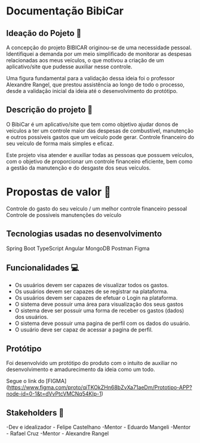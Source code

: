 # Documentação BibiCar 

## Ideação do Pojeto 🤯

A concepção do projeto BIBICAR originou-se de uma necessidade pessoal. Identifiquei a demanda por um meio simplificado de monitorar as despesas relacionadas aos meus veículos, o que motivou a criação de um aplicativo/site que pudesse auxiliar nesse controle.

Uma figura fundamental para a validação dessa ideia foi o professor Alexandre Rangel, que prestou assistência ao longo de todo o processo, desde a validação inicial da ideia até o desenvolvimento do protótipo.

## Descrição do projeto 🚗
O BibiCar é um aplicativo/site que tem como objetivo ajudar donos de veículos a ter um controle maior das despesas de combustível, manutenção e outros possíveis gastos que um veículo pode gerar.
Controle financeiro do seu veículo de forma mais simples e eficaz. 

Este projeto visa atender e auxiliar todas as pessoas que possuem veículos, com o objetivo de proporcionar um controle financeiro eficiente, bem como a gestão da manutenção e do desgaste dos seus veículos.

# Propostas de valor 💎

Controle do gasto do seu veículo / um melhor controle financeiro pessoal
Controle de possiveis manutenções do veículo


## Tecnologias usadas no desenvolvimento

Spring Boot
TypeScript
Angular
MongoDB
Postman
Figma

## Funcionalidades 💻
- Os usuários devem ser capazes de visualizar todos os gastos.
- Os usuários devem ser capazes de se registrar na plataforma.
- Os usuários devem ser capazes de efetuar o Login na plataforma.
- O sistema deve possuir uma área para visualização dos seus gastos
- O sistema deve ser possuir uma forma de receber os gastos (dados) dos usuários.
- O sistema deve possuir uma pagina de perfil com os dados do usuário.
- O usuário deve ser capaz de acessar a pagina de perfil.

## Protótipo 

Foi desenvolvido um protótipo do produto com o intuito de auxiliar no desenvolvimento e amadurecimento da ideia como um todo.

Segue o link do [FIGMA] (https://www.figma.com/proto/qiTKOkZHn68bZvXa71aeDm/Prototipo-APP?node-id=0-1&t=dVvPtcVMCNq54KIp-1)

## Stakeholders 👥
-Dev e idealizador - Felipe Castelhano 
-Mentor - Eduardo Mangeli
-Mentor - Rafael Cruz
-Mentor - Alexandre Rangel
